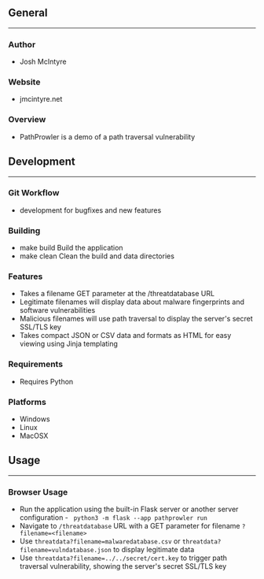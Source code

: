 ## General
____________

### Author
* Josh McIntyre

### Website
* jmcintyre.net

### Overview
* PathProwler is a demo of a path traversal vulnerability

## Development
________________

### Git Workflow
* development for bugfixes and new features

### Building
* make build
Build the application
* make clean
Clean the build and data directories

### Features
* Takes a filename GET parameter at the /threatdatabase URL
* Legitimate filenames will display data about malware fingerprints and software vulnerabilities
* Malicious filenames will use path traversal to display the server's secret SSL/TLS key
* Takes compact JSON or CSV data and formats as HTML for easy viewing using Jinja templating

### Requirements
* Requires Python

### Platforms
* Windows
* Linux
* MacOSX

## Usage
____________

### Browser Usage
* Run the application using the built-in Flask server or another server configuration - ` python3 -m flask --app pathprowler run`
* Navigate to `/threatdatabase` URL with a GET parameter for filename `?filename=<filename>`
* Use `threatdata?filename=malwaredatabase.csv` or `threatdata?filename=vulndatabase.json` to display legitimate data
* Use `threatdata?filename=../../secret/cert.key` to trigger path traversal vulnerability, showing the server's secret SSL/TLS key

